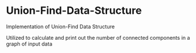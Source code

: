 # Union-Find-Data-Structure
Implementation of Union-Find Data Structure 

Utilized to calculate and print out the number of connected components in a graph of input data

